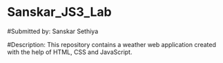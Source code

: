 # Sanskar_JS3_Lab

#Submitted by: Sanskar Sethiya

#Description: This repository contains a weather web application created with the help of HTML, CSS and JavaScript.
